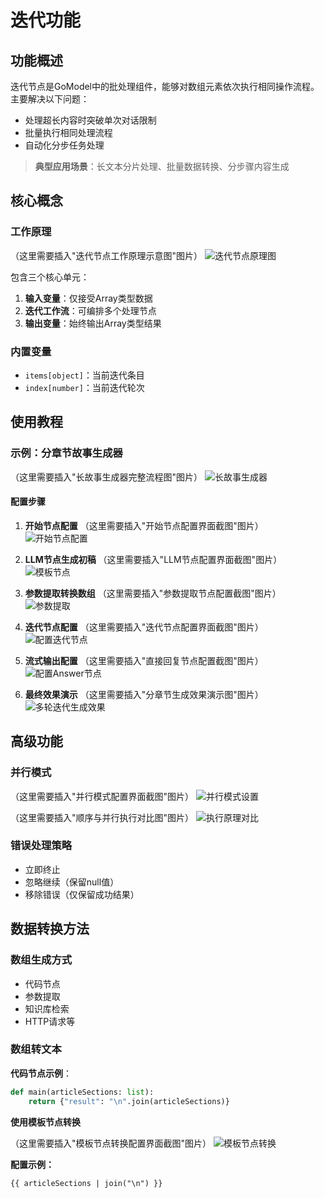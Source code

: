 # 迭代功能

## 功能概述

迭代节点是GoModel中的批处理组件，能够对数组元素依次执行相同操作流程。主要解决以下问题：
- 处理超长内容时突破单次对话限制
- 批量执行相同处理流程
- 自动化分步任务处理

> **典型应用场景**：长文本分片处理、批量数据转换、分步骤内容生成

## 核心概念

### 工作原理
（这里需要插入"迭代节点工作原理示意图"图片）
![迭代节点原理图](图片路径请替换.png "建议路径：/docs/images/iteration_principle.png")

包含三个核心单元：
1. **输入变量**：仅接受Array类型数据
2. **迭代工作流**：可编排多个处理节点
3. **输出变量**：始终输出Array类型结果

### 内置变量
- `items[object]`：当前迭代条目
- `index[number]`：当前迭代轮次

## 使用教程

### 示例：分章节故事生成器

（这里需要插入"长故事生成器完整流程图"图片）
![长故事生成器](图片路径请替换.png "建议路径：/docs/images/story_generator.png")

#### 配置步骤
1. **开始节点配置**
（这里需要插入"开始节点配置界面截图"图片）
![开始节点配置](图片路径请替换.png "建议路径：/docs/images/start_node_config.png")

2. **LLM节点生成初稿**
（这里需要插入"LLM节点配置界面截图"图片）
![模板节点](图片路径请替换.png "建议路径：/docs/images/llm_node_config.png")

3. **参数提取转换数组**
（这里需要插入"参数提取节点配置截图"图片）
![参数提取](图片路径请替换.png "建议路径：/docs/images/param_extract.png")

4. **迭代节点配置**
（这里需要插入"迭代节点配置界面截图"图片）
![配置迭代节点](图片路径请替换.png "建议路径：/docs/images/iteration_config.png")

5. **流式输出配置**
（这里需要插入"直接回复节点配置截图"图片）
![配置Answer节点](图片路径请替换.png "建议路径：/docs/images/answer_node.png")

6. **最终效果演示**
（这里需要插入"分章节生成效果演示图"图片）
![多轮迭代生成效果](图片路径请替换.png "建议路径：/docs/images/iteration_result.png")

## 高级功能

### 并行模式
（这里需要插入"并行模式配置界面截图"图片）
![并行模式设置](图片路径请替换.png "建议路径：/docs/images/parallel_mode.png")

（这里需要插入"顺序与并行执行对比图"图片）
![执行原理对比](图片路径请替换.png "建议路径：/docs/images/parallel_comparison.png")

### 错误处理策略
- 立即终止
- 忽略继续（保留null值）
- 移除错误（仅保留成功结果）

## 数据转换方法

### 数组生成方式
- 代码节点
- 参数提取
- 知识库检索
- HTTP请求等

### 数组转文本
**代码节点示例**：
```python
def main(articleSections: list):
    return {"result": "\n".join(articleSections)}
```

**使用模板节点转换**

（这里需要插入"模板节点转换配置界面截图"图片）
![模板节点转换](图片路径请替换.png "建议路径：/docs/images/template_conversion.png")

**配置示例：**
```django
{{ articleSections | join("\n") }}
